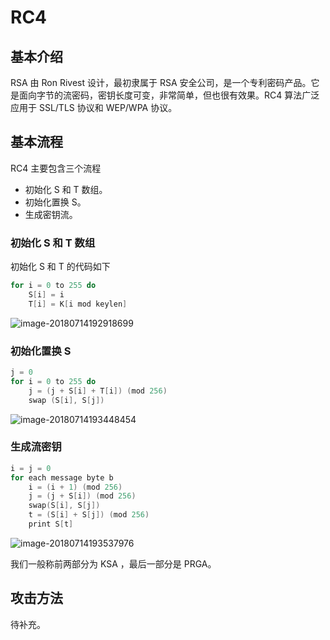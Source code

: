 # RC4

## 基本介绍

RSA 由 Ron Rivest 设计，最初隶属于 RSA 安全公司，是一个专利密码产品。它是面向字节的流密码，密钥长度可变，非常简单，但也很有效果。RC4 算法广泛应用于 SSL/TLS 协议和 WEP/WPA 协议。

## 基本流程

RC4 主要包含三个流程

- 初始化 S 和 T 数组。
- 初始化置换 S。
- 生成密钥流。

### 初始化 S 和 T 数组 

初始化 S 和 T 的代码如下

```c
for i = 0 to 255 do
	S[i] = i
	T[i] = K[i mod keylen]
```

 ![image-20180714192918699](figure/rc4_s_t.png)

### 初始化置换 S

```c
j = 0
for i = 0 to 255 do 
	j = (j + S[i] + T[i]) (mod 256) 
	swap (S[i], S[j])
```

![image-20180714193448454](figure/rc4_s.png)

### 生成流密钥

```c
i = j = 0 
for each message byte b
	i = (i + 1) (mod 256)
	j = (j + S[i]) (mod 256)
	swap(S[i], S[j])
	t = (S[i] + S[j]) (mod 256) 
	print S[t]
```

![image-20180714193537976](figure/rc4_key.png)

我们一般称前两部分为 KSA ，最后一部分是 PRGA。

## 攻击方法

待补充。

